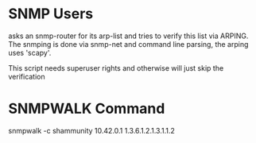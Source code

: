 SNMP Users
==========

asks an snmp-router for its arp-list and tries to verify this list via
ARPING. The snmping is done via snmp-net and command line parsing,
the arping uses 'scapy'.

This script needs superuser rights and otherwise will just skip the
verification

SNMPWALK Command
===============

snmpwalk -c shammunity 10.42.0.1 1.3.6.1.2.1.3.1.1.2
